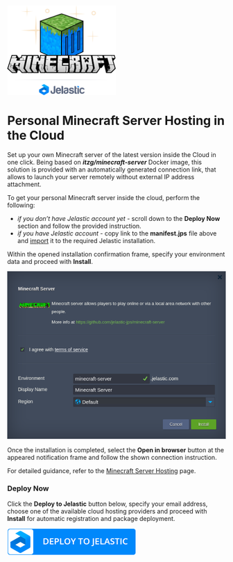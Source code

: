 <a href="../../../itzg-minecraft-server"><img src="images/minecraft-logo.png" width="250" alt="cloud Minecraft server" /></a>
# Personal Minecraft Server Hosting in the Cloud

Set up your own Minecraft server of the latest version inside the Cloud in one click. Being based on **_itzg/minecraft-server_** Docker image, this solution is provided with an automatically generated connection link, that allows to launch your server remotely without external IP address attachment. 


To get your personal Minecraft server inside the cloud, perform the following:
- _if you don’t have Jelastic account yet_ - scroll down to the **Deploy Now** section and follow the provided instruction. 
- _if you have Jelastic account_  - copy link to the **manifest.jps** file above and [import](https://docs.jelastic.com/environment-import) it to the required Jelastic installation.


Within the opened installation confirmation frame, specify your environment data and proceed with **Install**.


<img src="images/image12.png" width="600">

Once the installation is completed, select the **Open in browser** button at the appeared notification frame and follow the shown connection instruction.


For detailed guidance, refer to the [Minecraft Server Hosting](http://blog.jelastic.com/2016/11/01/personal-minecraft-server-hosting-docker/) page.


### Deploy Now

Click the **Deploy to Jelastic** button below, specify your email address, choose one of the available cloud hosting providers and proceed with **Install** for automatic registration and package deployment.


[![Deploy](https://github.com/jelastic-jps/git-push-deploy/raw/master/images/deploy-to-jelastic.png)](https://jelastic.com/install-application/?manifest=https://raw.githubusercontent.com/jelastic-jps/minecraft-server/master/manifest.jps&min-version=4.6&keys=app.mircloud.host) 
